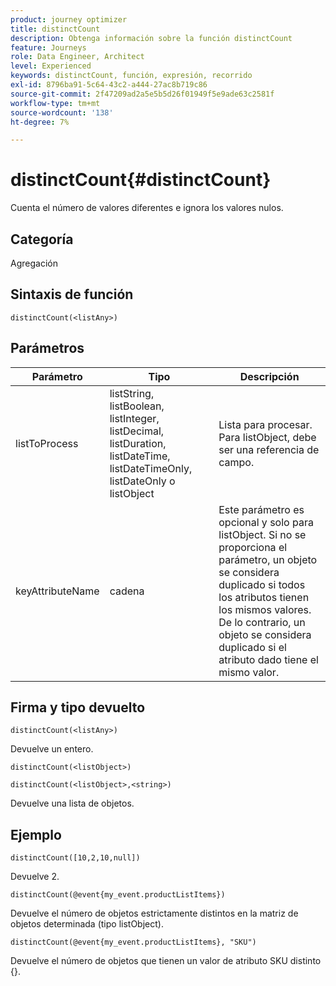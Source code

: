 ```yaml
---
product: journey optimizer
title: distinctCount
description: Obtenga información sobre la función distinctCount
feature: Journeys
role: Data Engineer, Architect
level: Experienced
keywords: distinctCount, función, expresión, recorrido
exl-id: 8796ba91-5c64-43c2-a444-27ac8b719c86
source-git-commit: 2f47209ad2a5e5b5d26f01949f5e9ade63c2581f
workflow-type: tm+mt
source-wordcount: '138'
ht-degree: 7%

---
```


# distinctCount{#distinctCount}

Cuenta el número de valores diferentes e ignora los valores nulos.

## Categoría

Agregación

## Sintaxis de función

`distinctCount(<listAny>)`

## Parámetros

| Parámetro | Tipo | Descripción |
|-----------|------------------|------------------|
| listToProcess | listString, listBoolean, listInteger, listDecimal, listDuration, listDateTime, listDateTimeOnly, listDateOnly o listObject | Lista para procesar. Para listObject, debe ser una referencia de campo. |
| keyAttributeName | cadena | Este parámetro es opcional y solo para listObject. Si no se proporciona el parámetro, un objeto se considera duplicado si todos los atributos tienen los mismos valores. De lo contrario, un objeto se considera duplicado si el atributo dado tiene el mismo valor. |

## Firma y tipo devuelto

`distinctCount(<listAny>)`

Devuelve un entero.

`distinctCount(<listObject>)`

`distinctCount(<listObject>,<string>)`

Devuelve una lista de objetos.


## Ejemplo

`distinctCount([10,2,10,null])`

Devuelve 2.

`distinctCount(@event{my_event.productListItems})`

Devuelve el número de objetos estrictamente distintos en la matriz de objetos determinada (tipo listObject).

`distinctCount(@event{my_event.productListItems}, "SKU")`

Devuelve el número de objetos que tienen un valor de atributo SKU distinto {}.
